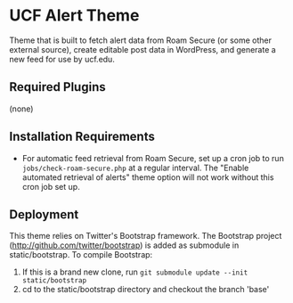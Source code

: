 # UCF Alert Theme

Theme that is built to fetch alert data from Roam Secure (or some other external source), create editable post data in WordPress, and generate a new feed for use by ucf.edu.

## Required Plugins
(none)

## Installation Requirements
* For automatic feed retrieval from Roam Secure, set up a cron job to run `jobs/check-roam-secure.php` at a regular interval.  The "Enable automated retrieval of alerts" theme option will not work without this cron job set up.

## Deployment

This theme relies on Twitter's Bootstrap framework. The Bootstrap project (http://github.com/twitter/bootstrap) is added as submodule in static/bootstrap. To compile Bootstrap:

1. If this is a brand new clone, run `git submodule update --init static/bootstrap`
2. cd to the static/bootstrap directory and checkout the branch 'base'
